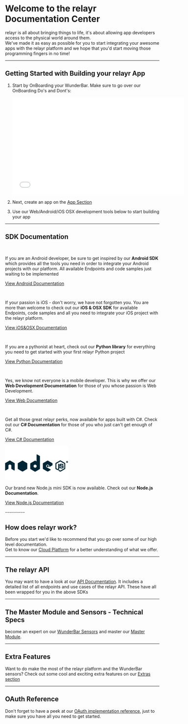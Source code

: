 # Welcome to the relayr Documentation Center 

<p> relayr is all about bringing things to life, it's about allowing app developers access to the physical world around them. 

<br />
We've made it as easy as possible for you to start integrating your awesome apps with the relayr platform and we hope that you'd start moving those programming fingers in no time! <br/></p>

----------
## Getting Started with Building your relayr App

1. Start by OnBoarding your WunderBar. Make sure to go over our OnBoarding Do's and Dont's:

	<iframe width="560" height="315" src="//www.youtube.com/embed/SDG7qpYgoZc" frameborder="0" allowfullscreen></iframe>

2. Next, create an app on the <a href="https://developer.relayr.io/dashboard/apps/myApps">App Section</a>
3. Use our Web/Android/iOS OSX development tools below to start building your app

----------

## SDK Documentation

<div class="floatBox">
<img src="assets/Android_logo.png" alt="" title="" height=100px>
<p>If you are an Android developer, be sure to get inspired by our <b> Android SDK </b> which provides all the tools you need in order to integrate your Android projects with our platform. All available Endpoints and code samples just waiting to be implemented</p> 

<a class="center" href="https://developer.relayr.io/documents/Android/Reference">View Android Documentation</a>
</div>


<div class="floatBox"> 
<img src="assets/Apple_logo.png" alt="" title="" height=100px>
<p>If your passion is iOS - don't worry, we have not forgotten you. You are more than welcome to check out our <b>iOS & OSX SDK</b> for available Endpoints, code samples and all you need to integrate your iOS project with the relayr platform.</p>

<a class="center" href="https://developer.relayr.io/documents/Apple/Reference">View iOS&OSX Documentation</a>
 </div>


<div class="floatBox">
<img src="assets/Python_logo.png" alt="" title="" height=100px> 
<p>If you are a pythonist at heart, check out our <b>Python library</b> for everything you need to get started with your first relayr Python project</p>

<a class="center" href="https://developer.relayr.io/documents/Python/Introduction">View Python Documentation</a>
</div>

<div class="floatBox">
<img src="assets/Web6e.png" alt="" title="" height=100px>
<p>Yes, we know not everyone is a mobile developer. This is why we offer our <b>Web Development Documentation</b> for those of you whose passion is Web Development.</p>

<a class="center" href="https://developer.relayr.io/documents/WebDev/Introduction">View Web Documentation</a>
</div>

<div class="floatBox">
<img src="assets/Csharp.png" alt="" title="" height=110px>
<p>Get all those great relayr perks, now available for apps built with C#. Check out our <b>C# Documentation</b> for those of you who just can't get enough of C#.</p>

<a class="center" href="https://developer.relayr.io/documents/CSharp/Reference">View C# Documentation</a>
</div>

<div class="floatBox">
<img src="assets/nodejs.png" alt="" title="" height=110px>
<p>Our brand new Node.js mini SDK is now available. Check out our <b>Node.js Documentation</b>.</p>

<a class="center" href="https://developer.relayr.io/documents/Nodejs/Reference">View Node.js Documentation</a>
</div>
----------


## How does relayr work?

<p>Before you start we'd like to recommend that you go over some of our high level documentation. <br/>
Get to know our <a href="https://developer.relayr.io/documents/Welcome/Platform">Cloud Platform</a> for a better understanding of what we offer.</p>

----------

## The relayr API
 
You may want to have a look at our <a href="https://developer.relayr.io/documents/relayrAPI/Introduction">API Documentation</a>. It includes a detailed list of all endpoints and use cases of the relayr API. These have all been wrapped for you in the above SDKs

----------

## The Master Module and Sensors - Technical Specs

become an expert on our <a href="https://developer.relayr.io/documents/Welcome/Sensors">WunderBar Sensors</a> and master our <a href="https://developer.relayr.io/documents/Welcome/MM">Master Module</a>. 

----------

## Extra Features

<p>Want to do make the most of the relayr platform and the WunderBar sensors? Check out some cool and exciting extra features on our <a href="https://developer.relayr.io/documents/HowTos/Introduction"> Extras section </a></p>

----------


## OAuth Reference

<p>Don't forget to have a peek at our <a href="https://developer.relayr.io/documents/Welcome/OAuthReference">OAuth implementation reference</a>, just to make sure you have all you need to get started.  </p>